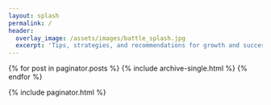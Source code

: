 ```yaml
---
layout: splash
permalink: /
header:
  overlay_image: /assets/images/battle_splash.jpg
  excerpt: 'Tips, strategies, and recommendations for growth and success in Iron Throne'
---
```


{% for post in paginator.posts %}
  {% include archive-single.html %}
{% endfor %}

{% include paginator.html %}

